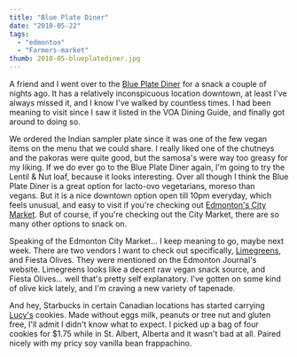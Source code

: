 ```yaml
---
title: "Blue Plate Diner"
date: "2010-05-22"
tags:
  - "edmonton"
  - "Farmers-market"
thumb: 2010-05-blueplatediner.jpg
---
```


A friend and I went over to the [Blue Plate Diner](http://www.blueplatediner.ca/) for a snack a couple of nights ago. It has a relatively inconspicuous location downtown, at least I've always missed it, and I know I've walked by countless times. I had been meaning to visit since I saw it listed in the VOA Dining Guide, and finally got around to doing so.  

We ordered the Indian sampler plate since it was one of the few vegan items on the menu that we could share. I really liked one of the chutneys and the pakoras were quite good, but the samosa's were way too greasy for my liking. If we do ever go to the Blue Plate Diner again, I'm going to try the Lentil & Nut loaf, because it looks interesting. Over all though I think the Blue Plate Diner is a great option for lacto-ovo vegetarians, moreso than vegans. But it is a nice downtown option open till 10pm everyday, which feels unusual, and easy to visit if you're checking out [Edmonton's City Market](http://www.city-market.ca/). But of course, if you're checking out the City Market, there are so many other options to snack on.  

Speaking of the Edmonton City Market... I keep meaning to go, maybe next week. There are two vendors I want to check out specifically, [Limegreens](http://limegreens.com/), and Fiesta Olives. They were mentioned on the Edmonton Journal's website. Limegreens looks like a decent raw vegan snack source, and Fiesta Olives... well that's pretty self explanatory. I've gotten on some kind of olive kick lately, and I'm craving a new variety of tapenade.  

And hey, Starbucks in certain Canadian locations has started carrying [Lucy's](http://www.drlucys.com/) cookies. Made without eggs milk, peanuts or tree nut and gluten free, I'll admit I didn't know what to expect. I picked up a bag of four cookies for $1.75 while in St. Albert, Alberta and it wasn't bad at all. Paired nicely with my pricy soy vanilla bean frappachino.
